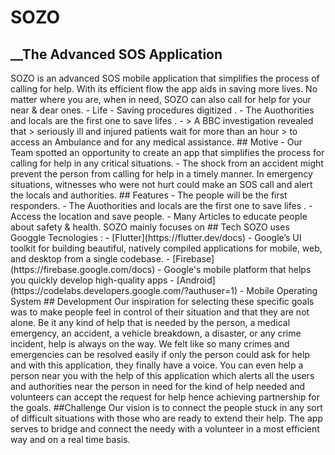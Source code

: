 # SOZO
## __The Advanced SOS Application

<!--[![Build Status](https://travis-ci.org/joemccann/dillinger.svg?branch=master)](https://travis-ci.org/joemccann/dillinger)--!>

SOZO is an advanced SOS mobile application that simplifies the process of calling for help. With its efficient flow the app aids in saving more lives. 
No matter where you are, when in need, SOZO can also call for help for your near & dear ones.  

- Life - Saving procedures digitized .
- The Auothorities and locals are the first one to save lifes .
- 


> A BBC investigation revealed that
> seriously ill and injured patients wait for more than an hour  
> to access an Ambulance and for any medical assistance. 

## Motive
- Our Team spotted an opportunity to create an app that simplifies the process for calling for help in any critical situations.
- The shock from an accident might prevent the person from calling for help in a timely manner. In emergency situations, witnesses who were not hurt could make an SOS call and alert the locals and authorities.


## Features

- The people will be the first responders.
- The Auothorities and locals are the first one to save lifes .
- Access the location and save people.
- Many Articles to educate people about safety & health. 
 


SOZO mainly focuses on 
## Tech

SOZO uses Googgle Tecnologies :

- [Flutter](https://flutter.dev/docs) - Google’s UI toolkit for building beautiful, natively compiled applications for mobile, web, and desktop from a single codebase.
- [Firebase](https://firebase.google.com/docs) -  Google's mobile platform that helps you quickly develop high-quality apps
- [Android](https://codelabs.developers.google.com/?authuser=1) - Mobile Operating System 


## Development

Our inspiration for selecting these specific goals was to make people feel in control of their situation and that they are not alone. 
Be it any kind of help that is needed by the person, a medical emergency, an accident, a vehicle breakdown, a disaster, or any crime incident, help is always on the way. 
We felt like so many crimes and emergencies can be resolved easily if only the person could ask for help and with this application, they finally have a voice. 
You can even help a person near you with the help of this application which alerts all the users and authorities near the person in need for the kind of help needed and volunteers can accept the request for help hence achieving partnership for the goals.

##Challenge 

Our vision is to connect the people stuck in any sort of difficult situations with those who are ready to extend their help. The app serves to bridge and connect the needy with a volunteer in a most efficient way and on a real time basis.


